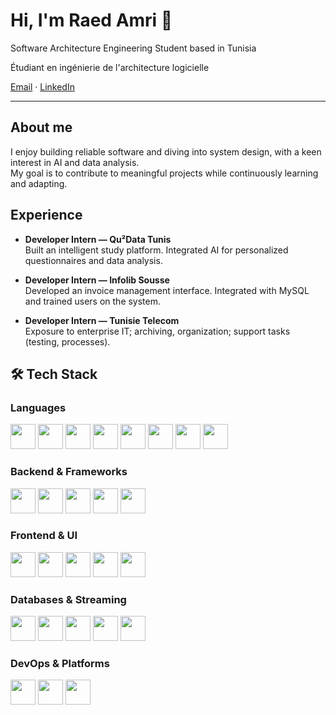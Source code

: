 # Hi, I'm Raed Amri 👋

Software Architecture Engineering Student based in Tunisia

Étudiant en ingénierie de l'architecture logicielle

[Email](amriraed826@gmail.com) · [LinkedIn](https://www.linkedin.com/in/raed-amri-0a14892b5/) 

---

## About me
I enjoy building reliable software and diving into system design, with a keen interest in AI and data analysis.  
My goal is to contribute to meaningful projects while continuously learning and adapting.


## Experience
- **Developer Intern — Qu²Data Tunis**  
  Built an intelligent study platform. Integrated AI for personalized questionnaires and data analysis.  

- **Developer Intern — Infolib Sousse**  
  Developed an invoice management interface. Integrated with MySQL and trained users on the system.  

- **Developer Intern — Tunisie Telecom**  
  Exposure to enterprise IT; archiving, organization; support tasks (testing, processes).


## 🛠 Tech Stack  

### Languages  
<p>
  <img src="https://cdn.jsdelivr.net/gh/devicons/devicon/icons/java/java-original.svg" width="40"/>  
  <img src="https://cdn.jsdelivr.net/gh/devicons/devicon/icons/python/python-original.svg" width="40"/> 
  <img src="https://cdn.jsdelivr.net/gh/devicons/devicon/icons/javascript/javascript-original.svg" width="40"/>  
  <img src="https://cdn.jsdelivr.net/gh/devicons/devicon/icons/typescript/typescript-original.svg" width="40"/>  
  <img src="https://cdn.jsdelivr.net/gh/devicons/devicon/icons/c/c-original.svg" width="40"/>  
  <img src="https://cdn.jsdelivr.net/gh/devicons/devicon/icons/cplusplus/cplusplus-original.svg" width="40"/>  
  <img src="https://cdn.jsdelivr.net/gh/devicons/devicon/icons/csharp/csharp-original.svg" width="40"/>  
  <img src="https://cdn.jsdelivr.net/gh/devicons/devicon/icons/php/php-original.svg" width="40"/>  
</p>

### Backend & Frameworks  
<p>
  <img src="https://cdn.jsdelivr.net/gh/devicons/devicon/icons/spring/spring-original.svg" width="40"/>  
  <img src="https://cdn.jsdelivr.net/gh/devicons/devicon/icons/nodejs/nodejs-original.svg" width="40"/>  
  <img src="https://cdn.jsdelivr.net/gh/devicons/devicon/icons/dotnetcore/dotnetcore-original.svg" width="40"/>  
  <img src="https://cdn.jsdelivr.net/gh/devicons/devicon/icons/symfony/symfony-original.svg" width="40"/>  
  <img src="https://cdn.jsdelivr.net/gh/devicons/devicon/icons/flask/flask-original.svg" width="40"/>  
</p>


### Frontend & UI  
<p>
  <img src="https://cdn.jsdelivr.net/gh/devicons/devicon/icons/angularjs/angularjs-original.svg" width="40"/>  
  <img src="https://cdn.jsdelivr.net/gh/devicons/devicon/icons/react/react-original.svg" width="40"/>
  <img src="https://cdn.jsdelivr.net/gh/devicons/devicon/icons/html5/html5-original.svg" width="40"/>  
  <img src="https://cdn.jsdelivr.net/gh/devicons/devicon/icons/css3/css3-original.svg" width="40"/>  
  <img src="https://cdn.jsdelivr.net/gh/devicons/devicon/icons/bootstrap/bootstrap-original.svg" width="40"/>   
</p>


### Databases & Streaming  
<p>
  <img src="https://cdn.jsdelivr.net/gh/devicons/devicon/icons/mysql/mysql-original.svg" width="40"/>  
  <img src="https://cdn.jsdelivr.net/gh/devicons/devicon/icons/mongodb/mongodb-original.svg" width="40"/>  
  <img src="https://cdn.jsdelivr.net/gh/devicons/devicon/icons/postgresql/postgresql-original.svg" width="40"/>  
  <img src="https://cdn.jsdelivr.net/gh/devicons/devicon/icons/oracle/oracle-original.svg" width="40"/>  
  <img src="https://cdn.jsdelivr.net/gh/devicons/devicon/icons/apachekafka/apachekafka-original.svg" width="40"/>  
</p>

### DevOps & Platforms  
<p>
  <img src="https://cdn.jsdelivr.net/gh/devicons/devicon/icons/docker/docker-original.svg" width="40"/>  
  <img src="https://cdn.jsdelivr.net/gh/devicons/devicon/icons/linux/linux-original.svg" width="40"/>  
  <img src="https://cdn.jsdelivr.net/gh/devicons/devicon/icons/git/git-original.svg" width="40"/>  
</p>





